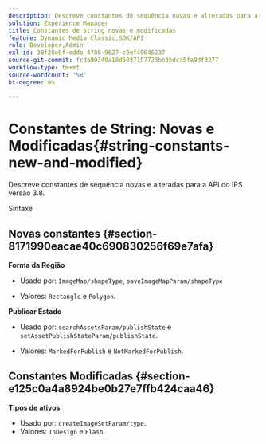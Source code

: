 ```yaml
---
description: Descreve constantes de sequência novas e alteradas para a API do IPS versão 3.8.
solution: Experience Manager
title: Constantes de string novas e modificadas
feature: Dynamic Media Classic,SDK/API
role: Developer,Admin
exl-id: 38f28e0f-edda-4786-9627-c0ef49645237
source-git-commit: fcda99340a18d5037157723bb3bdca5fa9df3277
workflow-type: tm+mt
source-wordcount: '58'
ht-degree: 0%

---
```


# Constantes de String: Novas e Modificadas{#string-constants-new-and-modified}

Descreve constantes de sequência novas e alteradas para a API do IPS versão 3.8.

Sintaxe

## Novas constantes {#section-8171990eacae40c690830256f69e7afa}

**Forma da Região**

* Usado por: `ImageMap/shapeType`, `saveImageMapParam/shapeType`

* Valores: `Rectangle` e `Polygon`.

**Publicar Estado**

* Usado por: `searchAssetsParam/publishState` e `setAssetPublishStateParam/publishState`.

* Valores: `MarkedForPublish` e `NotMarkedForPublish`.

## Constantes Modificadas {#section-e125c0a4a8924be0b27e7ffb424caa46}

**Tipos de ativos**

* Usado por: `createImageSetParam/type`.
* Valores: `InDesign` e `Flash`.
